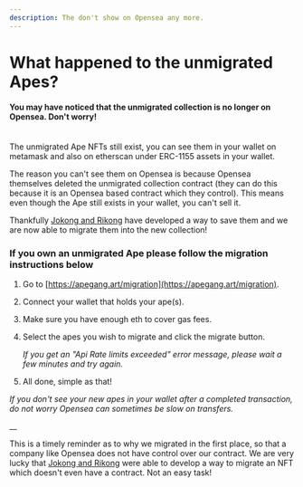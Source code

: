 ```yaml
---
description: The don't show on Opensea any more.
---
```


# What happened to the unmigrated Apes?

#### You may have noticed that the unmigrated collection is no longer on Opensea. Don't worry!

\
The unmigrated Ape NFTs still exist, you can see them in your wallet on metamask and also on etherscan under ERC-1155 assets in your wallet.

The reason you can't see them on Opensea is because Opensea themselves deleted the unmigrated collection contract (they can do this because it is an Opensea based contract which they control). This means even though the Ape still exists in your wallet, you can't sell it.&#x20;

Thankfully [Jokong and Rikong](../about-us/founders.md) have developed a way to save them and we are now able to migrate them into the new collection!

### If you own an unmigrated Ape please follow the migration instructions below

1. &#x20;Go to [https://apegang.art/migration](https://apegang.art/migration).
2. Connect your wallet that holds your ape(s).
3. Make sure you have enough eth to cover gas fees.
4.  Select the apes you wish to migrate and click the migrate button.

    _If you get an "Api Rate limits exceeded" error message, please wait a few minutes and try again._
5. All done, simple as that!

_If you don't see your new apes in your wallet after a completed transaction, do not worry Opensea can sometimes be slow on transfers._

__

This is a timely reminder as to why we migrated in the first place, so that a company like Opensea does not have control over our contract. We are very lucky that [Jokong and Rikong](../about-us/founders.md) were able to develop a way to migrate an NFT which doesn't even have a contract. Not an easy task!
